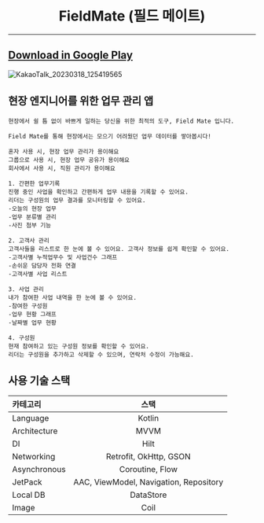 <h1 align="center">FieldMate (필드 메이트)</h1>

<hr>

## [Download in Google Play](https://play.google.com/store/apps/details?id=com.hana.fieldmate)

![KakaoTalk_20230318_125419565](https://user-images.githubusercontent.com/64844115/228132229-9069eb20-75e9-4485-b113-026d202f8dd4.png)

<h2>현장 엔지니어를 위한 업무 관리 앱</h2>

```
현장에서 쉴 틈 없이 바쁘게 일하는 당신을 위한 최적의 도구, Field Mate 입니다.

Field Mate를 통해 현장에서는 모으기 어려웠던 업무 데이터를 쌓아봅시다!

혼자 사용 시, 현장 업무 관리가 용이해요
그룹으로 사용 시, 현장 업무 공유가 용이해요
회사에서 사용 시, 직원 관리가 용이해요

1. 간편한 업무기록
진행 중인 사업을 확인하고 간편하게 업무 내용을 기록할 수 있어요.
리더는 구성원의 업무 결과를 모니터링할 수 있어요.
-오늘의 현장 업무
-업무 분류별 관리
-사진 첨부 기능

2. 고객사 관리
고객사들을 리스트로 한 눈에 볼 수 있어요. 고객사 정보를 쉽게 확인할 수 있어요.
-고객사별 누적업무수 및 사업건수 그래프
-손쉬운 담당자 전화 연결
-고객사별 사업 리스트

3. 사업 관리
내가 참여한 사업 내역을 한 눈에 볼 수 있어요.
-참여한 구성원
-업무 현황 그래프
-날짜별 업무 현황

4. 구성원
현재 참여하고 있는 구성원 정보를 확인할 수 있어요.
리더는 구성원을 추가하고 삭제할 수 있으며, 연락처 수정이 가능해요.
```

<h2>사용 기술 스택</h2>

| 카테고리 | 스택 |
|:----------|:----------:|
| Language | Kotlin |
| Architecture | MVVM |
| DI | Hilt |
| Networking | Retrofit, OkHttp, GSON |
| Asynchronous | Coroutine, Flow |
| JetPack | AAC, ViewModel, Navigation, Repository |
| Local DB | DataStore |
| Image | Coil |
